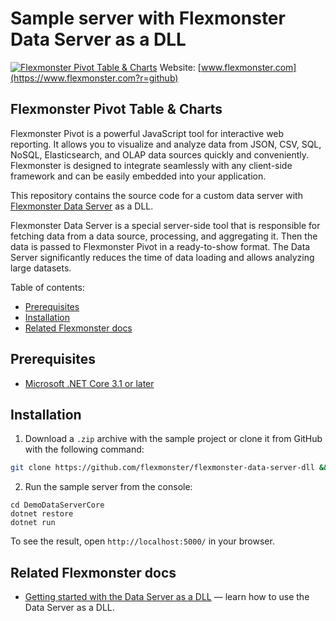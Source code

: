 # Sample server with Flexmonster Data Server as a DLL
[![Flexmonster Pivot Table & Charts](https://cdn.flexmonster.com/landing.png)](https://www.flexmonster.com?r=github)
Website: [www.flexmonster.com](https://www.flexmonster.com?r=github)

## Flexmonster Pivot Table & Charts

Flexmonster Pivot is a powerful JavaScript tool for interactive web reporting. It allows you to visualize and analyze data from JSON, CSV, SQL, NoSQL, Elasticsearch, and OLAP data sources quickly and conveniently. Flexmonster is designed to integrate seamlessly with any client-side framework and can be easily embedded into your application.

This repository contains the source code for a custom data server with [Flexmonster Data Server](https://www.flexmonster.com/doc/getting-started-with-flexmonster-data-server?r=github) as a DLL.

Flexmonster Data Server is a special server-side tool that is responsible for fetching data from a data source, processing, and aggregating it. Then the data is passed to Flexmonster Pivot in a ready-to-show format. The Data Server significantly reduces the time of data loading and allows analyzing large datasets.

Table of contents:

- [Prerequisites](#prerequisites)
- [Installation](#installation)
- [Related Flexmonster docs](#related-flexmonster-docs)

## Prerequisites

- [Microsoft .NET Core 3.1 or later](https://dotnet.microsoft.com/en-us/download)

## Installation

1. Download a `.zip` archive with the sample project or clone it from GitHub with the following command:

```bash
git clone https://github.com/flexmonster/flexmonster-data-server-dll && cd flexmonster-data-server-dll
```
  
2. Run the sample server from the console:

```
cd DemoDataServerCore
dotnet restore
dotnet run
``` 

To see the result, open `http://localhost:5000/` in your browser.

## Related Flexmonster docs

- [Getting started with the Data Server as a DLL](https://www.flexmonster.com/doc/getting-started-with-data-server-dll?r=github) — learn how to use the Data Server as a DLL.
